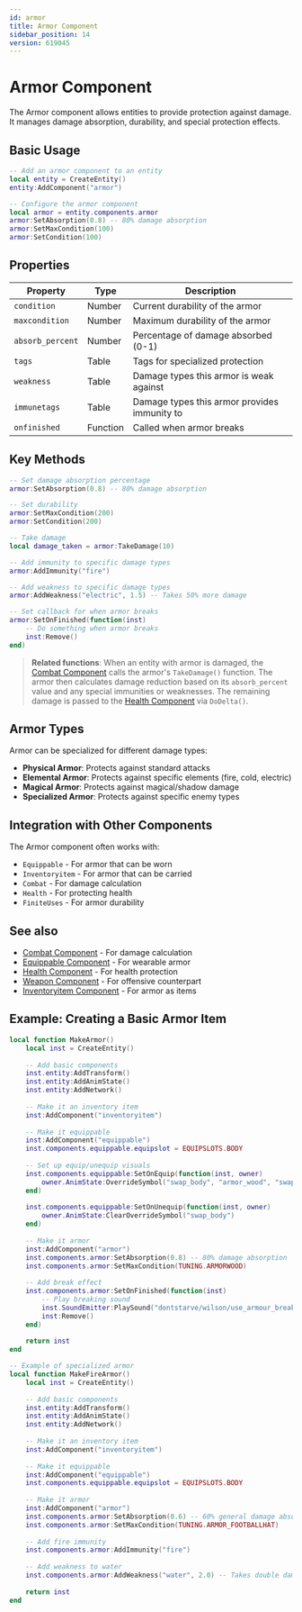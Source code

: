 ```yaml
---
id: armor
title: Armor Component
sidebar_position: 14
version: 619045
---
```


# Armor Component

The Armor component allows entities to provide protection against damage. It manages damage absorption, durability, and special protection effects.

## Basic Usage

```lua
-- Add an armor component to an entity
local entity = CreateEntity()
entity:AddComponent("armor")

-- Configure the armor component
local armor = entity.components.armor
armor:SetAbsorption(0.8) -- 80% damage absorption
armor:SetMaxCondition(100)
armor:SetCondition(100)
```

## Properties

| Property | Type | Description |
|----------|------|-------------|
| `condition` | Number | Current durability of the armor |
| `maxcondition` | Number | Maximum durability of the armor |
| `absorb_percent` | Number | Percentage of damage absorbed (0-1) |
| `tags` | Table | Tags for specialized protection |
| `weakness` | Table | Damage types this armor is weak against |
| `immunetags` | Table | Damage types this armor provides immunity to |
| `onfinished` | Function | Called when armor breaks |

## Key Methods

```lua
-- Set damage absorption percentage
armor:SetAbsorption(0.8) -- 80% damage absorption

-- Set durability
armor:SetMaxCondition(200)
armor:SetCondition(200)

-- Take damage
local damage_taken = armor:TakeDamage(10)

-- Add immunity to specific damage types
armor:AddImmunity("fire")

-- Add weakness to specific damage types
armor:AddWeakness("electric", 1.5) -- Takes 50% more damage

-- Set callback for when armor breaks
armor:SetOnFinished(function(inst)
    -- Do something when armor breaks
    inst:Remove()
end)
```

> **Related functions**: When an entity with armor is damaged, the [Combat Component](combat.md) calls the armor's `TakeDamage()` function. The armor then calculates damage reduction based on its `absorb_percent` value and any special immunities or weaknesses. The remaining damage is passed to the [Health Component](health.md) via `DoDelta()`.

## Armor Types

Armor can be specialized for different damage types:

- **Physical Armor**: Protects against standard attacks
- **Elemental Armor**: Protects against specific elements (fire, cold, electric)
- **Magical Armor**: Protects against magical/shadow damage
- **Specialized Armor**: Protects against specific enemy types

## Integration with Other Components

The Armor component often works with:

- `Equippable` - For armor that can be worn
- `Inventoryitem` - For armor that can be carried
- `Combat` - For damage calculation
- `Health` - For protecting health
- `FiniteUses` - For armor durability

## See also

- [Combat Component](combat.md) - For damage calculation
- [Equippable Component](equippable.md) - For wearable armor
- [Health Component](health.md) - For health protection
- [Weapon Component](weapon.md) - For offensive counterpart
- [Inventoryitem Component](other-components.md) - For armor as items

## Example: Creating a Basic Armor Item

```lua
local function MakeArmor()
    local inst = CreateEntity()
    
    -- Add basic components
    inst.entity:AddTransform()
    inst.entity:AddAnimState()
    inst.entity:AddNetwork()
    
    -- Make it an inventory item
    inst:AddComponent("inventoryitem")
    
    -- Make it equippable
    inst:AddComponent("equippable")
    inst.components.equippable.equipslot = EQUIPSLOTS.BODY
    
    -- Set up equip/unequip visuals
    inst.components.equippable:SetOnEquip(function(inst, owner)
        owner.AnimState:OverrideSymbol("swap_body", "armor_wood", "swap_body")
    end)
    
    inst.components.equippable:SetOnUnequip(function(inst, owner)
        owner.AnimState:ClearOverrideSymbol("swap_body")
    end)
    
    -- Make it armor
    inst:AddComponent("armor")
    inst.components.armor:SetAbsorption(0.8) -- 80% damage absorption
    inst.components.armor:SetMaxCondition(TUNING.ARMORWOOD)
    
    -- Add break effect
    inst.components.armor:SetOnFinished(function(inst)
        -- Play breaking sound
        inst.SoundEmitter:PlaySound("dontstarve/wilson/use_armour_break")
        inst:Remove()
    end)
    
    return inst
end

-- Example of specialized armor
local function MakeFireArmor()
    local inst = CreateEntity()
    
    -- Add basic components
    inst.entity:AddTransform()
    inst.entity:AddAnimState()
    inst.entity:AddNetwork()
    
    -- Make it an inventory item
    inst:AddComponent("inventoryitem")
    
    -- Make it equippable
    inst:AddComponent("equippable")
    inst.components.equippable.equipslot = EQUIPSLOTS.BODY
    
    -- Make it armor
    inst:AddComponent("armor")
    inst.components.armor:SetAbsorption(0.6) -- 60% general damage absorption
    inst.components.armor:SetMaxCondition(TUNING.ARMOR_FOOTBALLHAT)
    
    -- Add fire immunity
    inst.components.armor:AddImmunity("fire")
    
    -- Add weakness to water
    inst.components.armor:AddWeakness("water", 2.0) -- Takes double damage from water
    
    return inst
end
